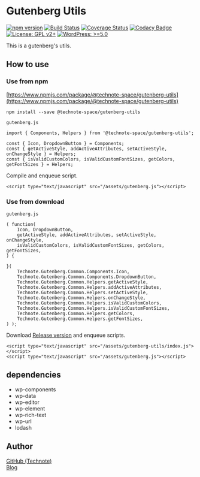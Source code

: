 # Gutenberg Utils

[![npm version](https://badge.fury.io/js/%40technote-space%2Fgutenberg-utils.svg)](https://badge.fury.io/js/%40technote-space%2Fgutenberg-utils)
[![Build Status](https://travis-ci.org/technote-space/gutenberg-utils.svg?branch=master)](https://travis-ci.org/technote-space/gutenberg-utils)
[![Coverage Status](https://coveralls.io/repos/github/technote-space/gutenberg-utils/badge.svg?branch=master)](https://coveralls.io/github/technote-space/gutenberg-utils?branch=master)
[![Codacy Badge](https://api.codacy.com/project/badge/Grade/43d4fd84117c4e4ca9ba0b7a39fef42b)](https://www.codacy.com/app/technote-space/gutenberg-utils?utm_source=github.com&amp;utm_medium=referral&amp;utm_content=technote-space/gutenberg-utils&amp;utm_campaign=Badge_Grade)
[![License: GPL v2+](https://img.shields.io/badge/License-GPL%20v2%2B-blue.svg)](http://www.gnu.org/licenses/gpl-2.0.html)
[![WordPress: >=5.0](https://img.shields.io/badge/WordPress-%3E%3D5.0-brightgreen.svg)](https://wordpress.org/)

This is a gutenberg's utils.

## How to use
### Use from npm
[https://www.npmjs.com/package/@technote-space/gutenberg-utils](https://www.npmjs.com/package/@technote-space/gutenberg-utils)

```
npm install --save @technote-space/gutenberg-utils
```

`gutenberg.js`
```
import { Components, Helpers } from '@technote-space/gutenberg-utils';

const { Icon, DropdownButton } = Components;
const { getActiveStyle, addActiveAttributes, setActiveStyle, onChangeStyle } = Helpers;
const { isValidCustomColors, isValidCustomFontSizes, getColors, getFontSizes } = Helpers;
```

Compile and enqueue script.

```
<script type="text/javascript" src="/assets/gutenberg.js"></script>
```

### Use from download

`gutenberg.js`
```
( function(
	Icon, DropdownButton,
	getActiveStyle, addActiveAttributes, setActiveStyle, onChangeStyle,
	isValidCustomColors, isValidCustomFontSizes, getColors, getFontSizes,
) {

}(
	Technote.Gutenberg.Common.Components.Icon,
	Technote.Gutenberg.Common.Components.DropdownButton,
	Technote.Gutenberg.Common.Helpers.getActiveStyle,
	Technote.Gutenberg.Common.Helpers.addActiveAttributes,
	Technote.Gutenberg.Common.Helpers.setActiveStyle,
	Technote.Gutenberg.Common.Helpers.onChangeStyle,
	Technote.Gutenberg.Common.Helpers.isValidCustomColors,
	Technote.Gutenberg.Common.Helpers.isValidCustomFontSizes,
	Technote.Gutenberg.Common.Helpers.getColors,
	Technote.Gutenberg.Common.Helpers.getFontSizes,
) );
```

Download [Release version](https://raw.githubusercontent.com/technote-space/gutenberg-utils/master/build/index.js) and enqueue scripts.
```
<script type="text/javascript" src="/assets/gutenberg-utils/index.js"></script>
<script type="text/javascript" src="/assets/gutenberg.js"></script>
```

## dependencies
- wp-components
- wp-data
- wp-editor
- wp-element
- wp-rich-text
- wp-url
- lodash

## Author
[GitHub (Technote)](https://github.com/technote-space)  
[Blog](https://technote.space)
